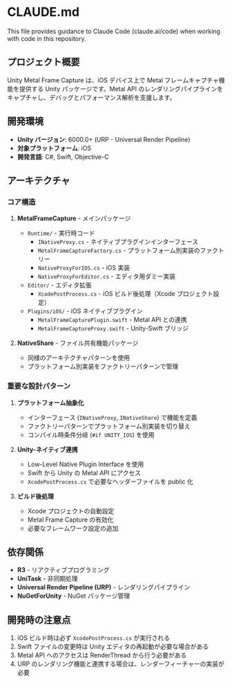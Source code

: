 # CLAUDE.md

This file provides guidance to Claude Code (claude.ai/code) when working with code in this repository.

## プロジェクト概要

Unity Metal Frame Capture は、iOS デバイス上で Metal フレームキャプチャ機能を提供する Unity パッケージです。Metal API のレンダリングパイプラインをキャプチャし、デバッグとパフォーマンス解析を支援します。

## 開発環境

- **Unity バージョン**: 6000.0+ (URP - Universal Render Pipeline)
- **対象プラットフォーム**: iOS
- **開発言語**: C#, Swift, Objective-C

## アーキテクチャ

### コア構造

1. **MetalFrameCapture** - メインパッケージ
   - `Runtime/` - 実行時コード
     - `INativeProxy.cs` - ネイティブプラグインインターフェース
     - `MetalFrameCaptureFactory.cs` - プラットフォーム別実装のファクトリー
     - `NativeProxyForIOS.cs` - iOS 実装
     - `NativeProxyForEditor.cs` - エディタ用ダミー実装
   - `Editor/` - エディタ拡張
     - `XcodePostProcess.cs` - iOS ビルド後処理（Xcode プロジェクト設定）
   - `Plugins/iOS/` - iOS ネイティブプラグイン
     - `MetalFrameCapturePlugin.swift` - Metal API との連携
     - `MetalFrameCaptureProxy.swift` - Unity-Swift ブリッジ

2. **NativeShare** - ファイル共有機能パッケージ
   - 同様のアーキテクチャパターンを使用
   - プラットフォーム別実装をファクトリーパターンで管理

### 重要な設計パターン

1. **プラットフォーム抽象化**
   - インターフェース (`INativeProxy`, `INativeShare`) で機能を定義
   - ファクトリーパターンでプラットフォーム別実装を切り替え
   - コンパイル時条件分岐 (`#if UNITY_IOS`) を使用

2. **Unity-ネイティブ連携**
   - Low-Level Native Plugin Interface を使用
   - Swift から Unity の Metal API にアクセス
   - `XcodePostProcess.cs` で必要なヘッダーファイルを public 化

3. **ビルド後処理**
   - Xcode プロジェクトの自動設定
   - Metal Frame Capture の有効化
   - 必要なフレームワーク設定の追加

## 依存関係

- **R3** - リアクティブプログラミング
- **UniTask** - 非同期処理
- **Universal Render Pipeline (URP)** - レンダリングパイプライン
- **NuGetForUnity** - NuGet パッケージ管理

## 開発時の注意点

1. iOS ビルド時は必ず `XcodePostProcess.cs` が実行される
2. Swift ファイルの変更時は Unity エディタの再起動が必要な場合がある
3. Metal API へのアクセスは RenderThread から行う必要がある
4. URP のレンダリング機能と連携する場合は、レンダーフィーチャーの実装が必要
